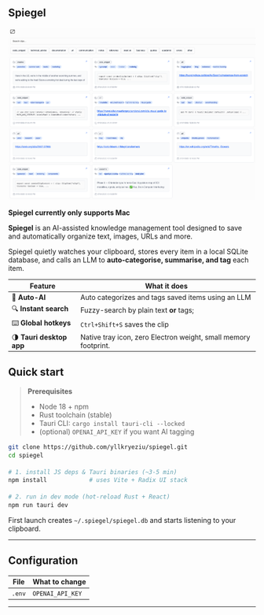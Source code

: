 ## Spiegel

![sc](./image.png)

**Spiegel currently only supports Mac**

**Spiegel** is an AI-assisted knowledge management tool designed to save and automatically organize text, images, URLs and more.

Spiegel quietly watches your clipboard, stores every item in a local SQLite database, and calls an LLM to **auto-categorise, summarise, and tag** each item.

| Feature                  | What it does                                                    |
| ------------------------ | --------------------------------------------------------------- |
| 🧠 **Auto-AI**           | Auto categorizes and tags saved items using an LLM              |
| 🔍 **Instant search**    | Fuzzy-search by plain text **or** tags;                         |
| ⌨️ **Global hotkeys**    | `Ctrl+Shift+S` saves the clip                                   |
| 🌗 **Tauri desktop app** | Native tray icon, zero Electron weight, small memory footprint. |

## Quick start

> **Prerequisites**
>
> - Node 18 + npm
> - Rust toolchain (stable)
> - Tauri CLI: `cargo install tauri-cli --locked`
> - (optional) `OPENAI_API_KEY` if you want AI tagging

```bash
git clone https://github.com/yllkryeziu/spiegel.git
cd spiegel

# 1. install JS deps & Tauri binaries (~3-5 min)
npm install            # uses Vite + Radix UI stack

# 2. run in dev mode (hot-reload Rust + React)
npm run tauri dev
```

First launch creates `~/.spiegel/spiegel.db` and starts listening to your clipboard.

---

## Configuration

| File   | What to change   |
| ------ | ---------------- |
| `.env` | `OPENAI_API_KEY` |

---

